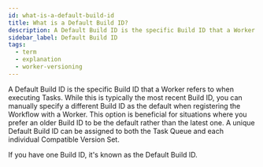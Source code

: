 ```yaml
---
id: what-is-a-default-build-id
title: What is a Default Build ID?
description: A Default Build ID is the specific Build ID that a Worker refers to when executing Tasks.
sidebar_label: Default Build ID
tags:
  - term
  - explanation
  - worker-versioning
---
```


A Default Build ID is the specific Build ID that a Worker refers to when executing Tasks.
While this is typically the most recent Build ID, you can manually specify a different Build ID as the default when registering the Workflow with a Worker.
This option is beneficial for situations where you prefer an older Build ID to be the default rather than the latest one.
A unique Default Build ID can be assigned to both the Task Queue and each individual Compatible Version Set.

If you have one Build ID, it's known as the Default Build ID.
